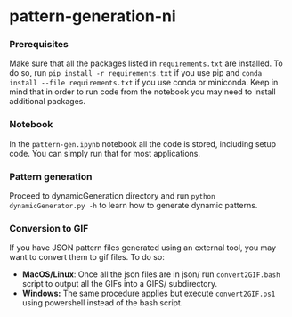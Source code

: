 # pattern-generation-ni

### Prerequisites
Make sure that all the packages listed in `requirements.txt` are installed. To do so, run ```pip install -r requirements.txt``` if you use pip and ```conda install --file requirements.txt``` if you use conda or miniconda. Keep in mind that in order to run code from the notebook you may need to install additional packages.

### Notebook
In the `pattern-gen.ipynb` notebook all the code is stored, including setup code. You can simply run that for most applications.

### Pattern generation
Proceed to dynamicGeneration directory and run ```python dynamicGenerator.py -h``` to learn how to generate dynamic patterns.

### Conversion to GIF
If you have JSON pattern files generated using an external tool, you may want to convert them to gif files. To do so:
* **MacOS/Linux**:
Once all the json files are in json/  run ```convert2GIF.bash``` script to output all the GIFs into a GIFS/ subdirectory.
* **Windows:**
The same procedure applies but execute ```convert2GIF.ps1``` using powershell instead of the bash script.
